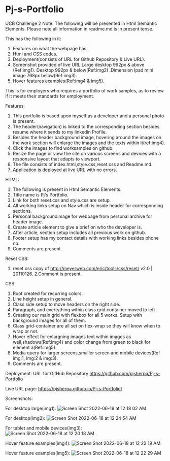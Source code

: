 # Pj-s-Portfolio
UCB Challenge 2
Note:
The following will be presented in Html Semantic Elements.
Please note all information in readme.md is in present tense.

This has the following in it:

1. Features on what the webpage has.
2. Html and CSS codes.
3. Deployment(consists of URL for Github Repository & Live URL). 
4. Screenshot provided of live URL Large desktop 992px & above (Ref:img1). Desktop 992px & below(Ref:img2) .Dimension Ipad mini image 768px below(Ref:img3).
5. Hover features examples(Ref:img4 & img5).

This is for employers who requires a portfolio of work samples, as to review if it meets their standards for employment.

Features:

1. This portfolio is based upon myself as a developer and a personal photo is present. 
2. The header(navigation) is linked to the corresponding section besides resume where it sends to my linkedin Profile.
3. Besides the header background image, hovering around the images on the work section will enlarge the images and the texts within it(ref:img4).
4. Click the images to find worksamples on github.
5. Resize the page or view the site on various screens and devices with a responsive layout that adapts to viewport.
6. The file consists of index.html,style.css,reset.css and Readme.md.
7. Application is deployed at live URL with no errors.

HTML:

1. The following is present in Html Semantic Elements.
2. Title name is Pj's Portfolio.
3. Link for both reset.css and style.css are setup.
4. All working links setup on Nav which is inside header for corresponding sections.
5. Personal backgroundimage for webpage from personal archive for header image.
6. Create article element to give a brief on who the developer is.
7. After article, section setup includes all previous work on github.
8. Footer setup has my contact details with working links besides phone no.
9. Comments are present.

Reset CSS:
1. reset.css copy of http://meyerweb.com/eric/tools/css/reset/ 
   v2.0 | 20110126.
2.Comment is present.

CSS:

1. Root created for recurring colors.
2. Line height setup in general.
3. Class side setup to move headers on the right side.
4. Paragraph, and evertything within class grid.container moved to left
5. Creating our main grid with flexbox for all 5 works. Setup with background images for all of them. 
6. Class grid-container are all set on flex-wrap so they will know when to wrap or not.
7. Hover effect for enlargning images text within images as well,shadows(Ref:img4) and color change from green to black for element a(Ref:img5).
8. Media query for larger screens,smaller screen and mobile devices(Ref img:1, img:2 & img:3).
9. Comments are present.

Deployment: URL for GitHub Repository https://github.com/pjsherpa/Pj-s-Portfolio

Live URL page: https://pjsherpa.github.io/Pj-s-Portfolio/

Screenshots:

For desktop large(img1):
![Screen Shot 2022-06-18 at 12 18 02 AM](https://user-images.githubusercontent.com/105903416/174427525-a7e4ba12-1cd2-4420-891f-4c4ec23e7554.png)

For desktop(img2):
![Screen Shot 2022-06-18 at 12 24 54 AM](https://user-images.githubusercontent.com/105903416/174427572-6ac0d3c5-5c66-4adc-803b-7ab1f5d491cd.png)



For tablet and mobile devices(img3):
![Screen Shot 2022-06-18 at 12 20 18 AM](https://user-images.githubusercontent.com/105903416/174427579-47f8fe94-5e15-48cd-b125-d4f4ecae3274.png)



Hover feature examples(img4):
![Screen Shot 2022-06-18 at 12 22 19 AM](https://user-images.githubusercontent.com/105903416/174427631-82421a8f-4e7c-43f5-9baf-043204253cbd.png)
 
 

Hover feature examples(img5):
![Screen Shot 2022-06-18 at 12 22 29 AM](https://user-images.githubusercontent.com/105903416/174427634-267869de-00e6-4666-a65d-7c47fbba914b.png)



